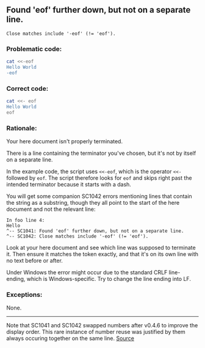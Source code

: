 ## Found 'eof' further down, but not on a separate line.

    Close matches include '-eof' (!= 'eof').

### Problematic code:

```sh
cat <<-eof
Hello World
-eof
```

### Correct code:

```sh
cat <<- eof
Hello World
eof
```
### Rationale:

Your here document isn't properly terminated.

There is a line containing the terminator you've chosen, but it's not by itself on a separate line.

In the example code, the script uses `<<-eof`, which is the operator `<<-` followed by `eof`. The script therefore looks for `eof` and skips right past the intended terminator because it starts with a dash.

You will get some companion SC1042 errors mentioning lines that contain the string as a substring, though they all point to the start of the here document and not the relevant line:

```
In foo line 4:
Hello
^-- SC1041: Found 'eof' further down, but not on a separate line.
^-- SC1042: Close matches include '-eof' (!= 'eof').
```

Look at your here document and see which line was supposed to terminate it. Then ensure it matches the token exactly, and that it's on its own line with no text before or after.

Under Windows the error might occur due to the standard CRLF line-ending, which is Windows-specific.
Try to change the line ending into LF.

### Exceptions:

None.

---
Note that SC1041 and SC1042 swapped numbers after v0.4.6 to improve the display order. This rare instance of number reuse was justified by them always occuring together on the same line.
[Source](https://github.com/koalaman/shellcheck/wiki/SC1041)

